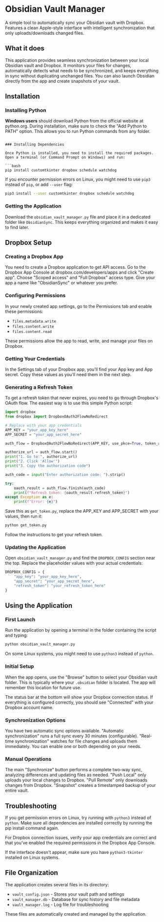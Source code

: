 # Obsidian Vault Manager

A simple tool to automatically sync your Obsidian vault with Dropbox. Features a clean Apple-style interface with intelligent synchronization that only uploads/downloads changed files.

## What it does

This application provides seamless synchronization between your local Obsidian vault and Dropbox. It monitors your files for changes, automatically detects what needs to be synchronized, and keeps everything in sync without duplicating unchanged files. You can also launch Obsidian directly from the app and create snapshots of your vault.

## Installation

### Installing Python

**Windows users** should download Python from the official website at python.org. During installation, make sure to check the "Add Python to PATH" option. This allows you to run Python commands from any folder.

```

### Installing Dependencies

Once Python is installed, you need to install the required packages. Open a terminal (or Command Prompt on Windows) and run:

```bash
pip install customtkinter dropbox schedule watchdog
```

If you encounter permission errors on Linux, you might need to use `pip3` instead of `pip`, or add `--user` flag:

```bash
pip3 install --user customtkinter dropbox schedule watchdog
```

### Getting the Application

Download the `obsidian_vault_manager.py` file and place it in a dedicated folder like `ObsidianSync`. This keeps everything organized and makes it easy to find later.

## Dropbox Setup

### Creating a Dropbox App

You need to create a Dropbox application to get API access. Go to the Dropbox App Console at dropbox.com/developers/apps and click "Create app". Choose "Scoped access" and "Full Dropbox" access type. Give your app a name like "ObsidianSync" or whatever you prefer.

### Configuring Permissions

In your newly created app settings, go to the Permissions tab and enable these permissions:
- `files.metadata.write`
- `files.content.write` 
- `files.content.read`

These permissions allow the app to read, write, and manage your files on Dropbox.

### Getting Your Credentials

In the Settings tab of your Dropbox app, you'll find your App key and App secret. Copy these values as you'll need them in the next step.

### Generating a Refresh Token

To get a refresh token that never expires, you need to go through Dropbox's OAuth flow. The easiest way is to use this simple Python script:

```python
import dropbox
from dropbox import DropboxOAuth2FlowNoRedirect

# Replace with your app credentials
APP_KEY = "your_app_key_here"
APP_SECRET = "your_app_secret_here"

auth_flow = DropboxOAuth2FlowNoRedirect(APP_KEY, use_pkce=True, token_access_type='offline')

authorize_url = auth_flow.start()
print("1. Go to:", authorize_url)
print("2. Click 'Allow'")
print("3. Copy the authorization code")

auth_code = input("Enter authorization code: ").strip()

try:
    oauth_result = auth_flow.finish(auth_code)
    print(f"Refresh token: {oauth_result.refresh_token}")
except Exception as e:
    print(f"Error: {e}")
```

Save this as `get_token.py`, replace the APP_KEY and APP_SECRET with your values, then run it:

```bash
python get_token.py
```

Follow the instructions to get your refresh token.

### Updating the Application

Open `obsidian_vault_manager.py` and find the `DROPBOX_CONFIG` section near the top. Replace the placeholder values with your actual credentials:

```python
DROPBOX_CONFIG = {
    "app_key": "your_app_key_here",
    "app_secret": "your_app_secret_here", 
    "refresh_token": "your_refresh_token_here"
}
```

## Using the Application

### First Launch

Run the application by opening a terminal in the folder containing the script and typing:

```bash
python obsidian_vault_manager.py
```

On some Linux systems, you might need to use `python3` instead of `python`.

### Initial Setup

When the app opens, use the "Browse" button to select your Obsidian vault folder. This is typically where your `.obsidian` folder is located. The app will remember this location for future use.

The status bar at the bottom will show your Dropbox connection status. If everything is configured correctly, you should see "Connected" with your Dropbox account name.

### Synchronization Options

You have two automatic sync options available. "Automatic synchronization" runs a full sync every 30 minutes (configurable). "Real-time synchronization" watches for file changes and uploads them immediately. You can enable one or both depending on your needs.

### Manual Operations

The main "Synchronize" button performs a complete two-way sync, analyzing differences and updating files as needed. "Push Local" only uploads your local changes to Dropbox. "Pull Remote" only downloads changes from Dropbox. "Snapshot" creates a timestamped backup of your entire vault.

## Troubleshooting

If you get permission errors on Linux, try running with `python3` instead of `python`. Make sure all dependencies are installed correctly by running the pip install command again.

For Dropbox connection issues, verify your app credentials are correct and that you've enabled the required permissions in the Dropbox App Console.

If the interface doesn't appear, make sure you have `python3-tkinter` installed on Linux systems.

## File Organization

The application creates several files in its directory:
- `vault_config.json` - Stores your vault path and settings
- `vault_manager.db` - Database for sync history and file metadata  
- `vault_manager.log` - Log file for troubleshooting

These files are automatically created and managed by the application.

